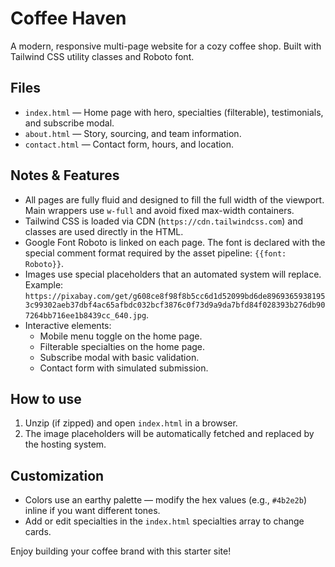 # Coffee Haven

A modern, responsive multi-page website for a cozy coffee shop. Built with Tailwind CSS utility classes and Roboto font.

## Files
- `index.html` — Home page with hero, specialties (filterable), testimonials, and subscribe modal.
- `about.html` — Story, sourcing, and team information.
- `contact.html` — Contact form, hours, and location.

## Notes & Features
- All pages are fully fluid and designed to fill the full width of the viewport. Main wrappers use `w-full` and avoid fixed max-width containers.
- Tailwind CSS is loaded via CDN (`https://cdn.tailwindcss.com`) and classes are used directly in the HTML.
- Google Font Roboto is linked on each page. The font is declared with the special comment format required by the asset pipeline: `{{font: Roboto}}`.
- Images use special placeholders that an automated system will replace. Example: `https://pixabay.com/get/g608ce8f98f8b5cc6d1d52099bd6de89693659381953c99302aeb37dbf4ac65afbdc032bcf3876c0f73d9a9da7bfd84f028393b276db907264bb716ee1b8439cc_640.jpg`.
- Interactive elements:
  - Mobile menu toggle on the home page.
  - Filterable specialties on the home page.
  - Subscribe modal with basic validation.
  - Contact form with simulated submission.

## How to use
1. Unzip (if zipped) and open `index.html` in a browser.
2. The image placeholders will be automatically fetched and replaced by the hosting system.

## Customization
- Colors use an earthy palette — modify the hex values (e.g., `#4b2e2b`) inline if you want different tones.
- Add or edit specialties in the `index.html` specialties array to change cards.

Enjoy building your coffee brand with this starter site!